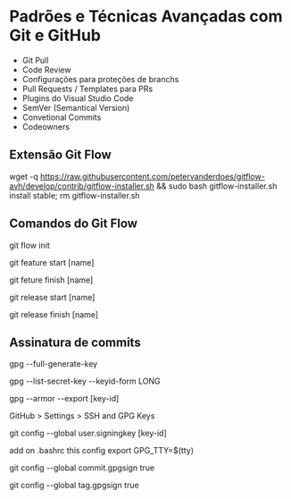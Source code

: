 # Padrões e Técnicas Avançadas com Git e GitHub

- Git Pull
- Code Review
- Configurações para proteções de branchs
- Pull Requests / Templates para PRs
- Plugins do Visual Studio Code
- SemVer (Semantical Version)
- Convetional Commits
- Codeowners

## Extensão Git Flow

wget -q https://raw.githubusercontent.com/petervanderdoes/gitflow-avh/develop/contrib/gitflow-installer.sh && sudo bash gitflow-installer.sh install stable; rm gitflow-installer.sh

## Comandos do Git Flow

git flow init

git feature start [name]

git feture finish [name]

git release start [name]

git release finish [name]

## Assinatura de commits

gpg --full-generate-key

gpg --list-secret-key --keyid-form LONG

gpg --armor --export [key-id]

GitHub > Settings > SSH and GPG Keys

git config --global user.signingkey [key-id]

add on .bashrc this config export GPG_TTY=$(tty)

git config --global commit.gpgsign true

git config --global tag.gpgsign true
